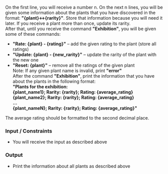 On the first line, you will receive a number n. On the next n lines, you will be given some information about the plants that you have discovered in the format: **"{plant}<->{rarity}"**. Store that information because you will need it later. If you receive a plant more than once, update its rarity.  
After that, until you receive the command **"Exhibition"**, you will be given some of these commands:  
-	**"Rate: {plant} - {rating}"** – add the given rating to the plant (store all ratings)
-	**"Update: {plant} - {new_rarity}"** – update the rarity of the plant with the new one
-	**"Reset: {plant}"** – remove all the ratings of the given plant  
Note: If any given plant name is invalid, print **"error"**  
After the command **"Exhibition"**, print the information that you have about the plants in the following format:  
**"Plants for the exhibition:**  
**{plant_name1}; Rarity: {rarity}; Rating: {average_rating}**  
**{plant_name2}; Rarity: {rarity}; Rating: {average_rating}**  
**…**  
**{plant_nameN}; Rarity: {rarity}; Rating: {average_rating}"**  

The average rating should be formatted to the second decimal place.
### Input / Constraints
-	You will receive the input as described above
### Output
-	Print the information about all plants as described above

